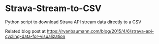 # Strava-Stream-to-CSV
Python script to download Strava API stream data directly to a CSV

Related blog post at 
https://ryanbaumann.com/blog/2015/4/6/strava-api-cycling-data-for-visualization

